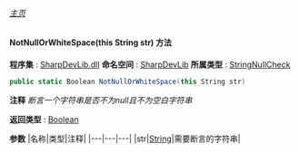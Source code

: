 ###### [主页](./Index.md "主页")
#### NotNullOrWhiteSpace(this String str) 方法
**程序集** : [SharpDevLib.dll](./SharpDevLib.assembly.md "SharpDevLib.dll")
**命名空间** : [SharpDevLib](./SharpDevLib.namespace.md "SharpDevLib")
**所属类型** : [StringNullCheck](./SharpDevLib.StringNullCheck.md "StringNullCheck")
``` csharp
public static Boolean NotNullOrWhiteSpace(this String str)
```
**注释**
*断言一个字符串是否不为null且不为空白字符串*

**返回类型** : [Boolean](https://learn.microsoft.com/en-us/dotnet/api/system.boolean "Boolean")

**参数**
|名称|类型|注释|
|---|---|---|
|str|[String](https://learn.microsoft.com/en-us/dotnet/api/system.string "String")|需要断言的字符串|

